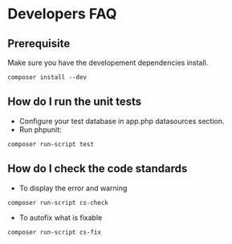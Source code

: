 # Developers FAQ
## Prerequisite
Make sure you have the developement dependencies install.
```
composer install --dev
```

## How do I run the unit tests
- Configure your test database in app.php datasources section.
- Run phpunit:
```
composer run-script test
```

## How do I check the code standards
- To display the error and warning
```
composer run-script cs-check
```
- To autofix what is fixable
```
composer run-script cs-fix
```
